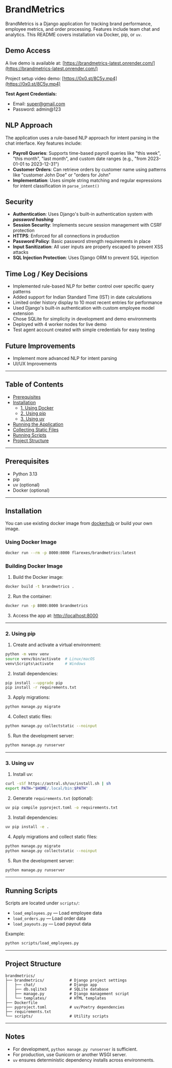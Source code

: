 # BrandMetrics

BrandMetrics is a Django application for tracking brand performance, employee metrics, and order processing. Features include team chat and analytics. This README covers installation via Docker, pip, or `uv`.

## Demo Access

A live demo is available at: [https://brandmetrics-latest.onrender.com/](https://brandmetrics-latest.onrender.com/)

Project setup video demo: [https://0x0.st/8C5y.mp4](https://0x0.st/8C5y.mp4)

**Test Agent Credentials:**
- Email: super@gmail.com
- Password: admin@123

## NLP Approach

The application uses a rule-based NLP approach for intent parsing in the chat interface. Key features include:

- **Payroll Queries**: Supports time-based payroll queries like "this week", "this month", "last month", and custom date ranges (e.g., "from 2023-01-01 to 2023-12-31")
- **Customer Orders**: Can retrieve orders by customer name using patterns like "customer John Doe" or "orders for John"
- **Implementation**: Uses simple string matching and regular expressions for intent classification in `parse_intent()`

## Security

- **Authentication**: Uses Django's built-in authentication system with ***password hashing***
- **Session Security**: Implements secure session management with CSRF protection
- **HTTPS**: Enforced for all connections in production
- **Password Policy**: Basic password strength requirements in place
- **Input Sanitization**: All user inputs are properly escaped to prevent XSS attacks
- **SQL Injection Protection**: Uses Django ORM to prevent SQL injection

## Time Log / Key Decisions

- Implemented rule-based NLP for better control over specific query patterns
- Added support for Indian Standard Time (IST) in date calculations
- Limited order history display to 10 most recent entries for performance
- Used Django's built-in authentication with custom employee model extension
- Chose SQLite for simplicity in development and demo environments
- Deployed with 4 worker nodes for live demo
- Test agent account created with simple credentials for easy testing

## Future Improvements

- Implement more advanced NLP for intent parsing
- UI/UX Improvements


---

## Table of Contents

- [Prerequisites](#prerequisites)
- [Installation](#installation)
  - [1. Using Docker](#1-using-docker)
  - [2. Using pip](#2-using-pip)
  - [3. Using uv](#3-using-uv)
- [Running the Application](#running-the-application)
- [Collecting Static Files](#collecting-static-files)
- [Running Scripts](#running-scripts)
- [Project Structure](#project-structure)

---

## Prerequisites

- Python 3.13
- pip
- uv (optional)
- Docker (optional)

---

## Installation

You can use existing docker image from [dockerhub](https://hub.docker.com/r/flarexes/brandmetrics) or build your own image.

### Using Docker Image

```bash
docker run --rm -p 8000:8000 flarexes/brandmetrics:latest
```

### Building Docker Image

1. Build the Docker image:

```bash
docker build -t brandmetrics .
```

2. Run the container:

```bash
docker run -p 8000:8000 brandmetrics
```

3. Access the app at: [http://localhost:8000](http://localhost:8000)


---

### 2. Using pip

1. Create and activate a virtual environment:

```bash
python -m venv venv
source venv/bin/activate  # Linux/macOS
venv\Scripts\activate     # Windows
```

2. Install dependencies:

```bash
pip install --upgrade pip
pip install -r requirements.txt
```

3. Apply migrations:

```bash
python manage.py migrate
```

4. Collect static files:

```bash
python manage.py collectstatic --noinput
```

5. Run the development server:

```bash
python manage.py runserver
```

---

### 3. Using uv

1. Install uv:

```bash
curl -sSf https://astral.sh/uv/install.sh | sh
export PATH="$HOME/.local/bin:$PATH"
```

2. Generate `requirements.txt` (optional):

```bash
uv pip compile pyproject.toml -o requirements.txt
```

3. Install dependencies:

```bash
uv pip install -e .
```

4. Apply migrations and collect static files:

```bash
python manage.py migrate
python manage.py collectstatic --noinput
```

5. Run the development server:

```bash
python manage.py runserver
```

---

## Running Scripts

Scripts are located under `scripts/`:

* `load_employees.py` — Load employee data
* `load_orders.py` — Load order data
* `load_payouts.py` — Load payout data

Example:

```bash
python scripts/load_employees.py
```

---

## Project Structure

```
brandmetrics/
├── brandmetrics/           # Django project settings
│   ├── chat/               # Django app
│   ├── db.sqlite3          # SQLite database
│   ├── manage.py           # Django management script
│   └── templates/          # HTML templates
├── Dockerfile
├── pyproject.toml          # uv/Poetry dependencies
├── requirements.txt
└── scripts/                # Utility scripts
```

---

## Notes

* For development, `python manage.py runserver` is sufficient.
* For production, use Gunicorn or another WSGI server.
* `uv` ensures deterministic dependency installs across environments.
